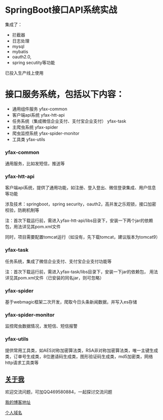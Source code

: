 # SpringBoot接口API系统实战

集成了：
* 拦截器
* 日志处理
* mysql
* mybatis
* oauth2.0,
* spring secutity等功能

已投入生产线上使用


# 接口服务系统，包括以下内容：


* 通用组件服务 yfax-common
* 客户端api系统 yfax-htt-api
* 任务系统（集成微信企业支付、支付宝企业支付） yfax-task
* 主爬虫系统 yfax-spider
* 爬虫监控系统 yfax-spider-monitor
* 工具类 yfax-utils

### yfax-common 

通用服务，比如发短信，推送等

### yfax-htt-api

客户端api系统，提供了通用功能，如注册、登入登出、微信登录集成、用户信息等功能

涉及技术：springboot，spring security，oauth2，高并发之乐观锁，接口加密校验，防刷机制等

注：首次下载运行前，需进入yfax-htt-api/libs目录下，安装一下两个jar的依赖包，用法详见其pom.xml文件

同时，项目需要配置tomcat运行（如没有，先下载tomcat，建议版本为tomcat9）


### yfax-task
任务系统，集成了微信企业支付、支付宝企业支付功能等

注：首次下载运行前，需进入yfax-task/libs目录下，安装一下jar的依赖包，
用法详见其pom.xml文件（已安装的同名jar，则可忽略）


### yfax-spider
基于webmagic框架二次开发，爬取今日头条新闻数据，并写入es存储


### yfax-spider-monitor
监控爬虫数据情况，发短信、短信报警


### yfax-utils
提供常用工具类，如AES对称加密算法类，RSA非对称加密算法类，唯一主键生成类，订单号生成类，8位邀请码生成类，图形验证码生成类，md5加密类，网络http请求工具类等


## [关于我](http://heminit.com/about/)


欢迎交流问题，可加QQ469580884，一起探讨交流问题


[我的博客地址](http://blog.csdn.net/hemin1003)


[个人域名](http://heminit.com)
